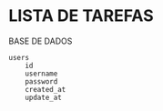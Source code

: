 # LISTA DE TAREFAS

BASE DE DADOS

    users
        id
        username
        password
        created_at
        update_at